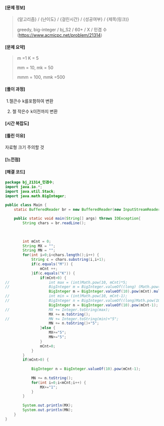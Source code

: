                                                                                                                                                                                                                                                                                                     

#### [문제 정보]
>  {알고리즘} / {난이도} / {걸린시간} / {성공여부} / {제목(링크)}
>
>   greedy, big-integer / bj_S2 / 60+ / X / 민겸 수(https://www.acmicpc.net/problem/21314)

#### [문제 요약]

> m =1 K = 5
>
> mm = 10, mk = 50
>
> mmm = 100, mmk =500

#### [풀이 과정]

​	1.젤큰수 k를포함하여 변환

2. 젤 작은수 k이전까지 변환

#### [시간 복잡도]

#### [틀린 이유]

자료형 크기 주의할 것

#### [느낀점]
#### [해결 코드]
```java
package bj_21314_민겸수;
import java.io.*;
import java.util.Stack;
import java.math.BigInteger;

public class Main {
	static BufferedReader br = new BufferedReader(new InputStreamReader(System.in));
	
	public static void main(String[] args) throws IOException{
		String chars = br.readLine();
		
		
		
		int mCnt = 0;
		String MX = "";
		String MN = "";
		for(int i=0;i<chars.length();i++) {
			String c = chars.substring(i,i+1);
			if(c.equals("M")) {
				mCnt ++;
			}if(c.equals("K")) {
				if(mCnt>0) {
//					int max = (int)Math.pow(10, mCnt)*5;
//					BigInteger m = BigInteger.valueOf((long) (Math.pow(10, mCnt)*5));
					BigInteger m = BigInteger.valueOf(10).pow(mCnt).multiply(BigInteger.valueOf(5));
//					int min = (int)Math.pow(10, mCnt-1);
//					BigInteger n = BigInteger.valueOf((long)Math.pow(10, mCnt-1));
					BigInteger n = BigInteger.valueOf(10).pow(mCnt-1);
//					MX += Integer.toString(max);
					MX += m.toString();
//					MN += Integer.toString(min)+"5";
					MN += n.toString()+"5";
				}else {
					MX+="5";
					MN+="5";
				}
				mCnt=0;
			}
		}
		if(mCnt>0) {
			
			BigInteger n = BigInteger.valueOf(10).pow(mCnt-1);
			
			MN += n.toString();
			for(int i=0;i<mCnt;i++) {
				MX+="1";
			}
		}
		
		System.out.println(MX);
		System.out.println(MN);
	}
}

```